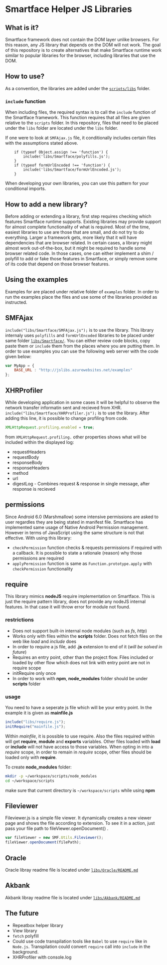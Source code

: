 # Smartface Helper JS Libraries

## What is it?

Smartface framework does not contain the DOM layer unlike browsers. For this reason, any JS library that depends on the DOM will not work. The goal of this repository is to create alternatives that make Smartface runtime work similar to popular libraries for the browser, including libraries that use the DOM.

## How to use?

As a convention, the libraries are added under the [`scripts/libs`](https://github.com/smartface/smf-js-libs/tree/master/libs/) folder.


### `include` function

When including files, the required syntax is to call the `include` function of the Smartface framework. This function requires that all files are given relative to the `scripts` folder.
In this repository, files that need to be placed under the `libs` folder are located under the `libs` folder.


If one were to look at `SMFAjax.js` file, it conditionally includes certain files with the assumptions stated above.

		if (typeof Object.assign !== 'function') {
			include('libs/Smartface/polyfills.js');
		}
		if (typeof formUrlEncoded !== 'function') {
			include('libs/Smartface/formUrlEncoded.js');
		}

When developing your own libraries, you can use this pattern for your conditional imports.

## How to add a new library?

Before adding or extending a library, first step requires checking which features Smartface runtime supports. Existing libraries may provide support for almost complete functionality of what is required. Most of the time, easiest libraries to use are those that are small, and do not try to do everything. Larger a framework gets, more likely that it will have dependencies that are browser related. In certain cases, a library might almost work out-of-the-box, but it might be required to handle some browser related code. In those cases, one can either implement a shim / polyfill to add or fake those features in Smartface, or simply remove some of its code that depend on those browser features.

## Using the examples

Examples for are placed under relative folder of `examples` folder. In order to run the examples place the files and use some of the libraries provided as instructed.

## SMFAjax
`include("libs/Smartface/SMFAjax.js");` is to use the library. This library internaly uses `polyfills` and `formUrlEncoded` libraries to be placed under same folder [`libs/Smartface/`](https://github.com/smartface/smf-js-libs/tree/master/libs/Smartface/).
You can either review code blocks, copy paste them or `include` them from the places where you are putting them. In order to use examples you can use the following web server with the code given below:
```javascript
var MyApp = {
	BASE_URL : "http://jslibs.azurewebsites.net/examples"
};
```


## XHRProfiler
While developing application in some cases it will be helpful to observe the network transfer informatin sent and recieved from XHR.
`include("libs/Smartface/XHRProfiler.js");` is to use the library. After adding this line, it is possible to change profiling from code.
```javascript
XMLHttpRequest.profiling.enabled = true;
```
from `XMLHttpRequest.profiling.` other properties shows what will be included within the displayed log:
- requestHeaders
- requestBody
- responseBody
- responseHeaders
- method
- url
- digestLog - Combines request & response in single message, after response is recieved

## permissions
Since Android 6.0 (Marshmallow) some intensive permissions are asked to user regardles they are being stated in manifest file. Smartface has implemented same usage of Native Android Permission management. However in terms of JavaScript using the same structure is not that effective. With using this library:
- `checkPermission` function checks & requests permissions if required with a callback. It is possible to state a rationale (reason) why those permissions are required
- `applyPermission` function is same as `Function.prototype.apply` with `checkPermission` functionality

## require
This library mimics **nodeJS** require implementation on Smartface. This is just the require pattern library, does not provide any nodeJS internal features. In that case it will throw error for module not found.

### restrictions
- Does not support built-in internal node modules (such as _fs_, _http_)
- Works only with files within the **scripts** folder. Does not fetch files on the web like _load_ and _include_ does
- In order to require a js file, add **.js** extension to end of it (_will be solved in future_)
- Requires an entry point, other than the project flow. Files included or loaded by other flow which does not link with entry point are not in require scope
- initRequire only once
- In order to work with **npm**, **node_modules** folder should be under **scripts** folder

### usage
You need to have a seperate js file which will be your entry point. In the example it is given as **mainfile.js**
```javascript
include("libs/require.js");
initRequire("mainfile.js");
```
Within _mainfile_, it is possible to use require. Also the files required within will get **require**, **module** and **exports** variables. Other files loaded with **load** or **include** will not have access to those variables. When opting in into a _require_ scope, in order to remain in _require_ scope, other files should be loaded only with **require**.

To create **node_modules** folder:
```sh
mkdir -p ~/workspace/scripts/node_modules
cd ~/workspace/scripts
```
make sure that current directory is `~/workspace/scripts` while using **npm**

## Fileviewer
Fileviewer.js is a simple file viewer. It dynamically creates a new viewer page and shows the file according to extension. To see it in a action, just pass your file path to fileViewer.openDocument() .
```javascript
var fileViewer = new SMF.Utils.Fileviewer();
fileViewer.openDocument(filePath);
```

## Oracle
Oracle libray readme file is located under [`libs/Oracle/README.md`](https://github.com/smartface/smf-js-libs/tree/master/libs/Oracle)

## Akbank
Akbank libray readme file is located under [`libs/Akbank/README.md`](https://github.com/smartface/smf-js-libs/tree/master/libs/Akbank)

## The future

- Repeatbox helper library
- View library
- `fetch` polyfill
- Could use code transpilation tools like `Babel` to use `require` like in
`Node.js`. Transpilation could convert `require` call into `include` in the
background.
- XHRProfiler with console.log
